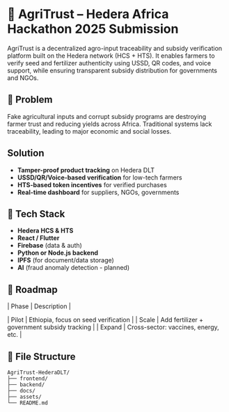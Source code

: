 # 🌿 AgriTrust – Hedera Africa Hackathon 2025 Submission

AgriTrust is a decentralized agro-input traceability and subsidy verification platform built on the Hedera network (HCS + HTS). It enables farmers to verify seed and fertilizer authenticity using USSD, QR codes, and voice support, while ensuring transparent subsidy distribution for governments and NGOs.

## 🧠 Problem

Fake agricultural inputs and corrupt subsidy programs are destroying farmer trust and reducing yields across Africa. Traditional systems lack traceability, leading to major economic and social losses.

## Solution

- **Tamper-proof product tracking** on Hedera DLT  
- **USSD/QR/Voice-based verification** for low-tech farmers  
- **HTS-based token incentives** for verified purchases  
- **Real-time dashboard** for suppliers, NGOs, governments
  
## 🧰 Tech Stack

- **Hedera HCS & HTS**  
- **React / Flutter**  
- **Firebase** (data & auth)  
- **Python or Node.js backend**  
- **IPFS** (for document/data storage)  
- **AI** (fraud anomaly detection - planned)

## 🚀 Roadmap

| Phase | Description |

| Pilot | Ethiopia, focus on seed verification |
| Scale | Add fertilizer + government subsidy tracking |
| Expand | Cross-sector: vaccines, energy, etc. |

## 📂 File Structure

```
AgriTrust-HederaDLT/
├── frontend/
├── backend/
├── docs/
├── assets/
└── README.md
```
